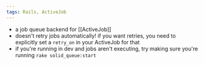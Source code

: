 ```yaml
---
tags: Rails, ActiveJob
---
```


- a job queue backend for [[ActiveJob]]
- doesn't retry jobs automatically! if you want retries, you need to explicitly set a `retry_on` in your ActiveJob for that
- if you're running in dev and jobs aren't executing, try making sure you're running `rake solid_queue:start`
